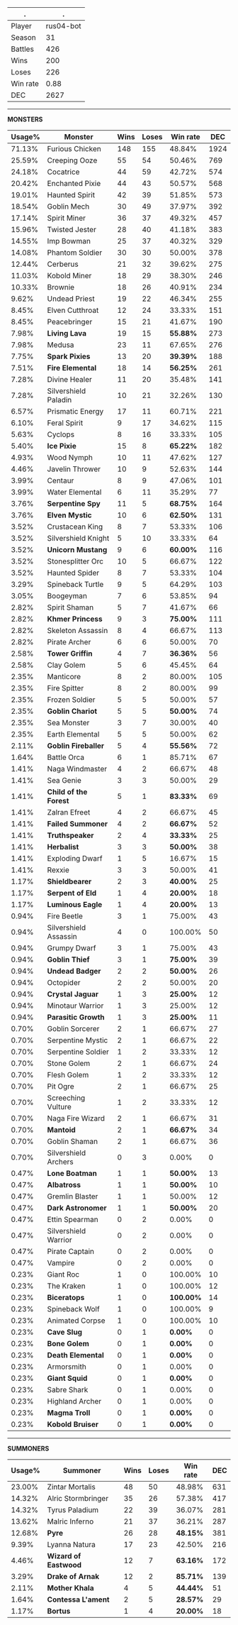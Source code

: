.|.
|-|-
Player|rus04-bot
Season|31
Battles|426
Wins|200
Loses|226
Win rate|0.88
DEC|2627

---
**MONSTERS**

Usage%|Monster|Wins|Loses|Win rate|DEC|
-|-|-|-|-|-|
71.13%|Furious Chicken|148|155|48.84%|1924|
25.59%|Creeping Ooze|55|54|50.46%|769|
24.18%|Cocatrice|44|59|42.72%|574|
20.42%|Enchanted Pixie|44|43|50.57%|568|
19.01%|Haunted Spirit|42|39|51.85%|573|
18.54%|Goblin Mech|30|49|37.97%|392|
17.14%|Spirit Miner|36|37|49.32%|457|
15.96%|Twisted Jester|28|40|41.18%|383|
14.55%|Imp Bowman|25|37|40.32%|329|
14.08%|Phantom Soldier|30|30|50.00%|378|
12.44%|Cerberus|21|32|39.62%|275|
11.03%|Kobold Miner|18|29|38.30%|246|
10.33%|Brownie|18|26|40.91%|234|
9.62%|Undead Priest|19|22|46.34%|255|
8.45%|Elven Cutthroat|12|24|33.33%|151|
8.45%|Peacebringer|15|21|41.67%|190|
7.98%|**Living Lava**|19|15|**55.88%**|273|
7.98%|Medusa|23|11|67.65%|276|
7.75%|**Spark Pixies**|13|20|**39.39%**|188|
7.51%|**Fire Elemental**|18|14|**56.25%**|261|
7.28%|Divine Healer|11|20|35.48%|141|
7.28%|Silvershield Paladin|10|21|32.26%|130|
6.57%|Prismatic Energy|17|11|60.71%|221|
6.10%|Feral Spirit|9|17|34.62%|115|
5.63%|Cyclops|8|16|33.33%|105|
5.40%|**Ice Pixie**|15|8|**65.22%**|182|
4.93%|Wood Nymph|10|11|47.62%|127|
4.46%|Javelin Thrower|10|9|52.63%|144|
3.99%|Centaur|8|9|47.06%|101|
3.99%|Water Elemental|6|11|35.29%|77|
3.76%|**Serpentine Spy**|11|5|**68.75%**|164|
3.76%|**Elven Mystic**|10|6|**62.50%**|131|
3.52%|Crustacean King|8|7|53.33%|106|
3.52%|Silvershield Knight|5|10|33.33%|64|
3.52%|**Unicorn Mustang**|9|6|**60.00%**|116|
3.52%|Stonesplitter Orc|10|5|66.67%|122|
3.52%|Haunted Spider|8|7|53.33%|104|
3.29%|Spineback Turtle|9|5|64.29%|103|
3.05%|Boogeyman|7|6|53.85%|94|
2.82%|Spirit Shaman|5|7|41.67%|66|
2.82%|**Khmer Princess**|9|3|**75.00%**|111|
2.82%|Skeleton Assassin|8|4|66.67%|113|
2.82%|Pirate Archer|6|6|50.00%|70|
2.58%|**Tower Griffin**|4|7|**36.36%**|56|
2.58%|Clay Golem|5|6|45.45%|64|
2.35%|Manticore|8|2|80.00%|105|
2.35%|Fire Spitter|8|2|80.00%|99|
2.35%|Frozen Soldier|5|5|50.00%|57|
2.35%|**Goblin Chariot**|5|5|**50.00%**|74|
2.35%|Sea Monster|3|7|30.00%|40|
2.35%|Earth Elemental|5|5|50.00%|62|
2.11%|**Goblin Fireballer**|5|4|**55.56%**|72|
1.64%|Battle Orca|6|1|85.71%|67|
1.41%|Naga Windmaster|4|2|66.67%|48|
1.41%|Sea Genie|3|3|50.00%|29|
1.41%|**Child of the Forest**|5|1|**83.33%**|69|
1.41%|Zalran Efreet|4|2|66.67%|45|
1.41%|**Failed Summoner**|4|2|**66.67%**|52|
1.41%|**Truthspeaker**|2|4|**33.33%**|25|
1.41%|**Herbalist**|3|3|**50.00%**|38|
1.41%|Exploding Dwarf|1|5|16.67%|15|
1.41%|Rexxie|3|3|50.00%|41|
1.17%|**Shieldbearer**|2|3|**40.00%**|25|
1.17%|**Serpent of Eld**|1|4|**20.00%**|18|
1.17%|**Luminous Eagle**|1|4|**20.00%**|13|
0.94%|Fire Beetle|3|1|75.00%|43|
0.94%|Silvershield Assassin|4|0|100.00%|50|
0.94%|Grumpy Dwarf|3|1|75.00%|43|
0.94%|**Goblin Thief**|3|1|**75.00%**|39|
0.94%|**Undead Badger**|2|2|**50.00%**|26|
0.94%|Octopider|2|2|50.00%|20|
0.94%|**Crystal Jaguar**|1|3|**25.00%**|12|
0.94%|Minotaur Warrior|1|3|25.00%|12|
0.94%|**Parasitic Growth**|1|3|**25.00%**|11|
0.70%|Goblin Sorcerer|2|1|66.67%|27|
0.70%|Serpentine Mystic|2|1|66.67%|22|
0.70%|Serpentine Soldier|1|2|33.33%|12|
0.70%|Stone Golem|2|1|66.67%|24|
0.70%|Flesh Golem|1|2|33.33%|12|
0.70%|Pit Ogre|2|1|66.67%|25|
0.70%|Screeching Vulture|1|2|33.33%|12|
0.70%|Naga Fire Wizard|2|1|66.67%|31|
0.70%|**Mantoid**|2|1|**66.67%**|34|
0.70%|Goblin Shaman|2|1|66.67%|36|
0.70%|Silvershield Archers|0|3|0.00%|0|
0.47%|**Lone Boatman**|1|1|**50.00%**|13|
0.47%|**Albatross**|1|1|**50.00%**|10|
0.47%|Gremlin Blaster|1|1|50.00%|12|
0.47%|**Dark Astronomer**|1|1|**50.00%**|20|
0.47%|Ettin Spearman|0|2|0.00%|0|
0.47%|Silvershield Warrior|0|2|0.00%|0|
0.47%|Pirate Captain|0|2|0.00%|0|
0.47%|Vampire|0|2|0.00%|0|
0.23%|Giant Roc|1|0|100.00%|10|
0.23%|The Kraken|1|0|100.00%|12|
0.23%|**Biceratops**|1|0|**100.00%**|14|
0.23%|Spineback Wolf|1|0|100.00%|9|
0.23%|Animated Corpse|1|0|100.00%|10|
0.23%|**Cave Slug**|0|1|**0.00%**|0|
0.23%|**Bone Golem**|0|1|**0.00%**|0|
0.23%|**Death Elemental**|0|1|**0.00%**|0|
0.23%|Armorsmith|0|1|0.00%|0|
0.23%|**Giant Squid**|0|1|**0.00%**|0|
0.23%|Sabre Shark|0|1|0.00%|0|
0.23%|Highland Archer|0|1|0.00%|0|
0.23%|**Magma Troll**|0|1|**0.00%**|0|
0.23%|**Kobold Bruiser**|0|1|**0.00%**|0|

---
**SUMMONERS**

Usage%|Summoner|Wins|Loses|Win rate|DEC|
-|-|-|-|-|-|
23.00%|Zintar Mortalis|48|50|48.98%|631|
14.32%|Alric Stormbringer|35|26|57.38%|417|
14.32%|Tyrus Paladium|22|39|36.07%|281|
13.62%|Malric Inferno|21|37|36.21%|287|
12.68%|**Pyre**|26|28|**48.15%**|381|
9.39%|Lyanna Natura|17|23|42.50%|216|
4.46%|**Wizard of Eastwood**|12|7|**63.16%**|172|
3.29%|**Drake of Arnak**|12|2|**85.71%**|139|
2.11%|**Mother Khala**|4|5|**44.44%**|51|
1.64%|**Contessa L'ament**|2|5|**28.57%**|29|
1.17%|**Bortus**|1|4|**20.00%**|18|
